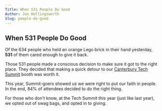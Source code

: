 ```yaml
---
Title: When 531 People Do Good
Author: Jon Hollingsworth
Slug: people-do-good
---
```


## When 531 People Do Good

Of the 634 people who held an orange Lego brick in their hand yesterday, **531** of them cared enough to give it back.

Those 531 people made a conscious decision to make sure it got to the right place. They decided that making a quick detour to our [Canterbury Tech Summit](http://www.techsummit.nz/) booth was worth it.

This year, Summit-goers showed us we were right to put our faith in people. In the end, 84% of attendees decided to do the right thing.

For those who don’t know, at the Tech Summit this year (just like last year), we opted out of swag bags, and opted in to giving.
